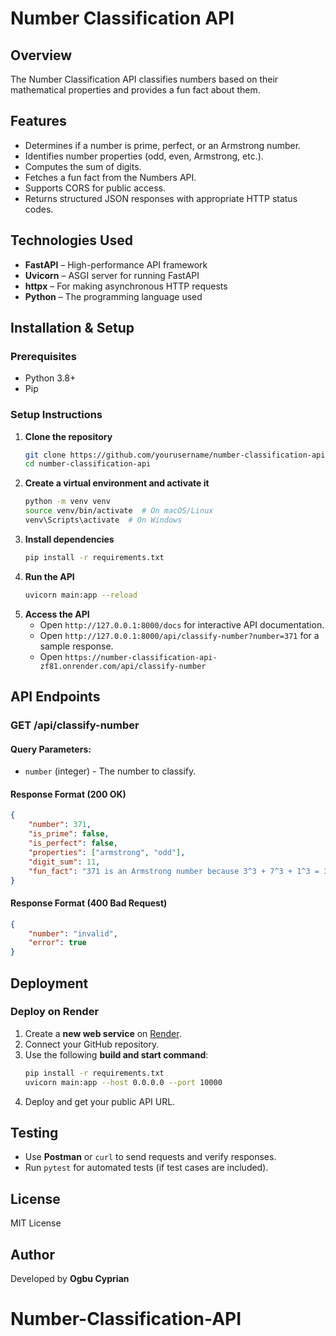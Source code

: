 # Number Classification API

## Overview
The Number Classification API classifies numbers based on their mathematical properties and provides a fun fact about them.

## Features
- Determines if a number is prime, perfect, or an Armstrong number.
- Identifies number properties (odd, even, Armstrong, etc.).
- Computes the sum of digits.
- Fetches a fun fact from the Numbers API.
- Supports CORS for public access.
- Returns structured JSON responses with appropriate HTTP status codes.

## Technologies Used
- **FastAPI** – High-performance API framework
- **Uvicorn** – ASGI server for running FastAPI
- **httpx** – For making asynchronous HTTP requests
- **Python** – The programming language used

## Installation & Setup

### Prerequisites
- Python 3.8+
- Pip

### Setup Instructions
1. **Clone the repository**
   ```bash
   git clone https://github.com/yourusername/number-classification-api.git
   cd number-classification-api
   ```
2. **Create a virtual environment and activate it**
   ```bash
   python -m venv venv
   source venv/bin/activate  # On macOS/Linux
   venv\Scripts\activate  # On Windows
   ```
3. **Install dependencies**
   ```bash
   pip install -r requirements.txt
   ```
4. **Run the API**
   ```bash
   uvicorn main:app --reload
   ```
5. **Access the API**
   - Open `http://127.0.0.1:8000/docs` for interactive API documentation.
   - Open `http://127.0.0.1:8000/api/classify-number?number=371` for a sample response.
   - Open `https://number-classification-api-zf81.onrender.com/api/classify-number`

## API Endpoints

### **GET /api/classify-number**
#### **Query Parameters:**
- `number` (integer) - The number to classify.

#### **Response Format (200 OK)**
```json
{
    "number": 371,
    "is_prime": false,
    "is_perfect": false,
    "properties": ["armstrong", "odd"],
    "digit_sum": 11,
    "fun_fact": "371 is an Armstrong number because 3^3 + 7^3 + 1^3 = 371"
}
```
#### **Response Format (400 Bad Request)**
```json
{
    "number": "invalid",
    "error": true
}
```

## Deployment


### **Deploy on Render**
1. Create a **new web service** on [Render](https://render.com/).
2. Connect your GitHub repository.
3. Use the following **build and start command**:
   ```bash
   pip install -r requirements.txt
   uvicorn main:app --host 0.0.0.0 --port 10000
   ```
4. Deploy and get your public API URL.

## Testing
- Use **Postman** or `curl` to send requests and verify responses.
- Run `pytest` for automated tests (if test cases are included).

## License
MIT License

## Author
Developed by **Ogbu Cyprian**

# Number-Classification-API
